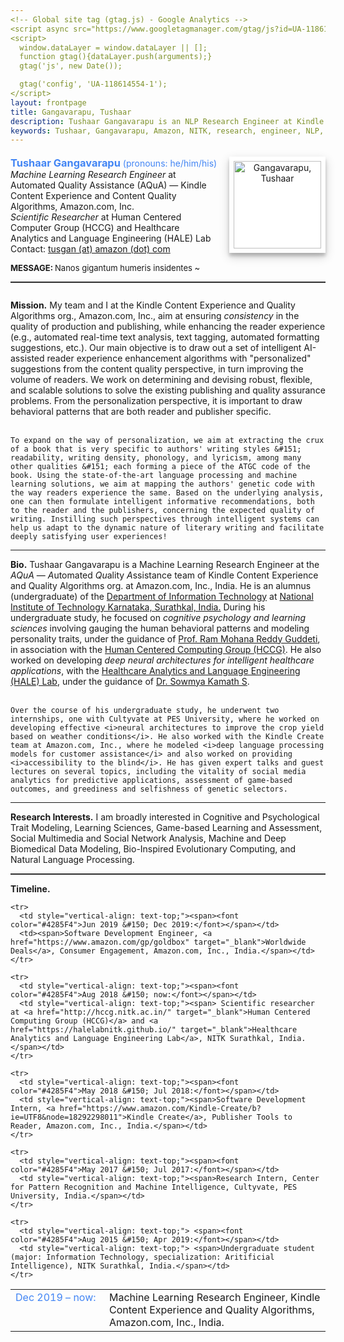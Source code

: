 ```yaml
---
<!-- Global site tag (gtag.js) - Google Analytics -->
<script async src="https://www.googletagmanager.com/gtag/js?id=UA-118614554-1"></script>
<script>
  window.dataLayer = window.dataLayer || [];
  function gtag(){dataLayer.push(arguments);}
  gtag('js', new Date());

  gtag('config', 'UA-118614554-1');
</script>
layout: frontpage
title: Gangavarapu, Tushaar
description: Tushaar Gangavarapu is an NLP Research Engineer at Kindle Content Experience and Quality Algorithms, Amazon.com, Inc. 
keywords: Tushaar, Gangavarapu, Amazon, NITK, research, engineer, NLP, ML, AI, DL
---
```


<style type="text/css">
  hr.style {
    border: 0;
    height: 1px;
    background-image: linear-gradient(to right, rgba(0, 0, 0, 0), rgba(0, 0, 0, 0.2), rgba(0, 0, 0, 0));
  }

  hr.normal {
    border: 0;
    height: 0;
    border-top: 1px solid rgba(0, 0, 0, 0.2);
    border-bottom: 1px solid rgba(255, 255, 255, 0.2);
  }

  .el {
    --highlighter-pen: url('/assets/images/highlighter.png');
    --highlighter-color: yellow;
    --highlighter-path: path("M46.83,230.9c24.41,-51.06 455.28,-6.72 465.09,-16.82");
    --highlighter-size: 43;
    --highlighter-opacity: 1;
    --highlighter-smooth: 1;
    --highlighter-progress: 0;
    transition: --highlighter-progress 500ms cubic-bezier(0.55, 0.055, 0.675, 0.19);
    background: paint(highlighter);
  }

  img {
    background-color: #fff;
    padding: 7px;
    float: right;
    width: 140px;
    box-shadow: 0 5px 5px 0 rgba(0, 0, 0, 0.2), 0 6px 15px 0 rgba(0, 0, 0, 0.19);
    text-align: center;
  }

  .yellow-highlight {
    text-shadow: 
      -15px 0px 15px yellow,
       15px 0px 15px yellow,
       15px 0px 15px yellow,
      -15px 0px 15px yellow;
  }

  h3 {
    display:inline;
  }
</style>

<div>
  <p style="margin-bottom:0.5cm;"></p>
  <img src="../assets/images/tushaar.jpg" style="margin-left:15px;" title="Tushaar Gangavarapu" alt="Gangavarapu, Tushaar">
  <font color="#4285F4"><h3>Tushaar Gangavarapu</h3> (pronouns: he/him/his)</font>
  <br/><i>Machine Learning Research Engineer</i> at Automated Quality Assistance (AQuA) &#151; Kindle Content Experience and Content Quality Algorithms, Amazon.com, Inc.
  <br/><i>Scientific Researcher</i> at Human Centered Computer Group (HCCG) and Healthcare Analytics and Language Engineering (HALE) Lab
  <br/>Contact: <a href="mailto:tusgan@amazon.com" style="height:15px"> tusgan (at) amazon (dot) com </a>
  <p style="margin-bottom:0.3cm;"></p>
  <span class="el"><font size="2"><b>MESSAGE: </b></font><font size="2">Nanos gigantum humeris insidentes ~</font><hr class="normal"></span>

  <p style="margin-bottom:0.7cm;"></p><p>
    <b>Mission.</b> My team and I at the Kindle Content Experience and Quality Algorithms org., Amazon.com, Inc., aim at ensuring <i>consistency</i> in the quality of production and publishing, while enhancing the reader experience (e.g., automated real-time text analysis, text tagging, automated formatting suggestions, etc.). Our main objective is to draw out a set of intelligent AI-assisted reader experience enhancement algorithms with "personalized" suggestions from the content quality perspective, in turn improving the volume of readers. We work on determining and devising robust, flexible, and scalable solutions to solve the existing publishing and quality assurance problems. From the personalization perspective, it is important to draw behavioral patterns that are both reader and publisher specific.<br/><br/>

    To expand on the way of personalization, we aim at extracting the crux of a book that is very specific to authors' writing styles &#151; readability, writing density, phonology, and lyricism, among many other qualities &#151; each forming a piece of the ATGC code of the book. Using the state-of-the-art language processing and machine learning solutions, we aim at mapping the authors' genetic code with the way readers experience the same. Based on the underlying analysis, one can then formulate intelligent informative recommendations, both to the reader and the publishers, concerning the expected quality of writing. Instilling such perspectives through intelligent systems can help us adapt to the dynamic nature of literary writing and facilitate deeply satisfying user experiences!
  </p><hr class="style">

  <p>
    <b>Bio.</b> Tushaar Gangavarapu is a Machine Learning Research Engineer at the <i>AQuA</i> &#151; <i>A</i>utomated <i>Qu</i>ality <i>A</i>ssistance team of Kindle Content Experience and Quality Algorithms org. at Amazon.com, Inc., India. He is an alumnus (undergraduate) of the <a href="https://infotech.nitk.ac.in/" target="_blank">Department of Information Technology</a> at <a href="http://www.nitk.ac.in/">National Institute of Technology Karnataka, Surathkal, India.</a> During his undergraduate study, he focused on <i>cognitive psychology and learning sciences</i> involving gauging the human behavioral patterns and modeling personality traits, under the guidance of <a href="https://infotech.nitk.ac.in/faculty/ram-mohana-reddy-guddeti" target="_blank">Prof. Ram Mohana Reddy Guddeti</a>, in association with the <a href="http://hccg.nitk.ac.in/" target="_blank">Human Centered Computing Group (HCCG)</a>. He also worked on developing <i>deep neural architectures for intelligent healthcare applications</i>, with the <a href="https://halelabnitk.github.io/" target="_blank">Healthcare Analytics and Language Engineering (HALE) Lab</a>, under the guidance of <a href="https://infotech.nitk.ac.in/faculty/sowmya-kamath-s" target="_blank">Dr. Sowmya Kamath S</a>. <br/><br/>

    Over the course of his undergraduate study, he underwent two internships, one with Cultyvate at PES University, where he worked on developing effective <i>neural architectures to improve the crop yield based on weather conditions</i>. He also worked with the Kindle Create team at Amazon.com, Inc., where he modeled <i>deep language processing models for customer assistance</i> and also worked on providing <i>accessibility to the blind</i>. He has given expert talks and guest lectures on several topics, including the vitality of social media analytics for predictive applications, assessment of game-based outcomes, and greediness and selfishness of genetic selectors.
  </p><hr class="style">

  <p>
    <b>Research Interests.</b> I am broadly interested in Cognitive and Psychological Trait Modeling, Learning Sciences, Game-based Learning and Assessment, Social Multimedia and Social Network Analysis, Machine and Deep Biomedical Data Modeling, Bio-Inspired Evolutionary Computing, and Natural Language Processing.
  </p><hr class="normal">

  <b>Timeline.</b><p style="margin-bottom:0.25cm;"></p>
  <table border="0" width="100%" style="vertical-align: text-top;">
  <colgroup><col width="150px"></colgroup>
  <tbody>
    <tr>
      <td style="vertical-align: text-top;"><span><font color="#4285F4">Dec 2019 &#150; now:</font></span></td>
      <td><span>Machine Learning Research Engineer, Kindle Content Experience and Quality Algorithms, Amazon.com, Inc., India.</span></td>
    </tr>

    <tr>
      <td style="vertical-align: text-top;"><span><font color="#4285F4">Jun 2019 &#150; Dec 2019:</font></span></td>
      <td><span>Software Development Engineer, <a href="https://www.amazon.com/gp/goldbox" target="_blank">Worldwide Deals</a>, Consumer Engagement, Amazon.com, Inc., India.</span></td>
    </tr>

    <tr>
      <td style="vertical-align: text-top;"><span><font color="#4285F4">Aug 2018 &#150; now:</font></span></td>
      <td style="vertical-align: text-top;"><span> Scientific researcher at <a href="http://hccg.nitk.ac.in/" target="_blank">Human Centered Computing Group (HCCG)</a> and <a href="https://halelabnitk.github.io/" target="_blank">Healthcare Analytics and Language Engineering Lab</a>, NITK Surathkal, India.</span></td>
    </tr>

    <tr>
      <td style="vertical-align: text-top;"><span><font color="#4285F4">May 2018 &#150; Jul 2018:</font></span></td>
      <td style="vertical-align: text-top;"><span>Software Development Intern, <a href="https://www.amazon.com/Kindle-Create/b?ie=UTF8&node=18292298011">Kindle Create</a>, Publisher Tools to Reader, Amazon.com, Inc., India.</span></td>
    </tr>

    <tr>
      <td style="vertical-align: text-top;"><span><font color="#4285F4">May 2017 &#150; Jul 2017:</font></span></td>
      <td style="vertical-align: text-top;"><span>Research Intern, Center for Pattern Recognition and Machine Intelligence, Cultyvate, PES University, India.</span></td>
    </tr>

    <tr>
      <td style="vertical-align: text-top;"> <span><font color="#4285F4">Aug 2015 &#150; Apr 2019:</font></span></td>
      <td style="vertical-align: text-top;"> <span>Undergraduate student (major: Information Technology, specialization: Aritificial Intelligence), NITK Surathkal, India.</span></td>
    </tr>
  </tbody>
  </table>

</div>